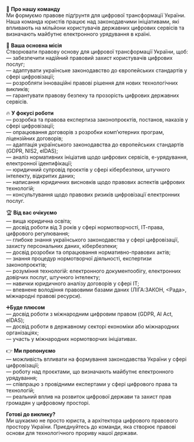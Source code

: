 👥 **Про нашу команду**  
Ми формуємо правове підґрунтя для цифрової трансформації України. Наша команда
юристів працює над законодавчими ініціативами, які впливають на мільйони
користувачів державних цифрових сервісів та визначають майбутнє електронного
урядування в країні.  
  
🎯 **Ваша основна місія**  
Створювати правову основу для цифрової трансформації України, щоб:  
— забезпечити надійний правовий захист користувачів цифрових послуг;  
— адаптувати українське законодавство до європейських стандартів у сфері
цифровізації;  
— розробляти інноваційні правові рішення для нових технологічних викликів;  
— гарантувати правову безпеку та прозорість цифрових державних сервісів.  
  
🔥 **У фокусі роботи**  
— розробка та правова експертиза законопроєктів, постанов, наказів у сфері
цифровізації;  
— опрацювання договорів з розробки компʼютерних програм, ліцензійних
договорів;  
— адаптація українського законодавства до європейських стандартів (GDPR, NIS2,
eIDAS);  
— аналіз нормативних ініціатив щодо цифрових сервісів, е-урядування,
електронної ідентифікації;  
— юридичний супровід проєктів у сфері кібербезпеки, штучного інтелекту,
відкритих даних;  
— написання юридичних висновків щодо правових аспектів цифрових технологій;  
— консультування щодо правових ризиків цифровізації електронних послуг.  
  
🏆 **Від вас очікуємо**  
— вища юридична освіта;  
— досвід роботи від 3 років у сфері нормотворчості, ІТ-права, цифрового
регулювання;  
— глибоке знання українського законодавства у сфері цифровізації, захисту
персональних даних, кібербезпеки;  
— досвід розробки та опрацювання нормативно-правових актів;  
— знання процедур нормотворчої діяльності, експертизи законопроєктів;  
— розуміння технологій: електронного документообігу, електронних довірчих
послуг, штучного інтелекту;  
— навички юридичного аналізу договорів у сфері IT;  
— впевнене володіння правовими базами даних (ЛІГА:ЗАКОН, <Рада>, міжнародні
правові ресурси).  
  
➕**Буде плюсом**  
— досвід роботи з міжнародним цифровим правом (GDPR, AI Act, eIDAS);  
— досвід роботи в державному секторі економіки або міжнародних організаціях;  
— участь у міжнародних нормотворчих ініціативах.  
  
👉 **Ми пропонуємо**  
— можливість впливати на формування законодавства України у сфері
цифровізації;  
— роботу над проєктами, що визначають майбутнє електронного урядування;  
— співпрацю з провідними експертами у сфері цифрового права та технологій;  
— реальний вплив на розвиток цифрової держави та захист прав громадян у
цифровому просторі.  
  
**Готові до виклику?**  
Ми шукаємо не просто юриста, а архітектора цифрового правового простору
України. Приєднуйтесь до команди, яка створює правові основи для
технологічного прориву нашої держави.